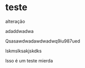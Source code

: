 # teste

alteração

adaddwadwa


Qsasawdwadawdwadwq9iu987ued

lskmslksakjskdks

Isso é um teste mierda
